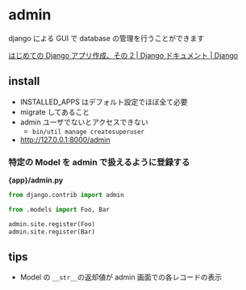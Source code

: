 # admin

django による GUI で database の管理を行うことができます

[はじめての Django アプリ作成、その 2 \| Django ドキュメント \| Django](https://docs.djangoproject.com/ja/3.0/intro/tutorial02/#introducing-the-django-admin)

## install

- INSTALLED_APPS はデフォルト設定でほぼ全て必要
- migrate してあること
- admin ユーザでないとアクセスできない
  - `bin/util manage createsuperuser`
- http://127.0.0.1:8000/admin

### 特定の Model を admin で扱えるように登録する

**{app}/admin.py**

```py
from django.contrib import admin

from .models import Foo, Bar

admin.site.register(Foo)
admin.site.register(Bar)
```

## tips

- Model の `__str__`の返却値が admin 画面での各レコードの表示
